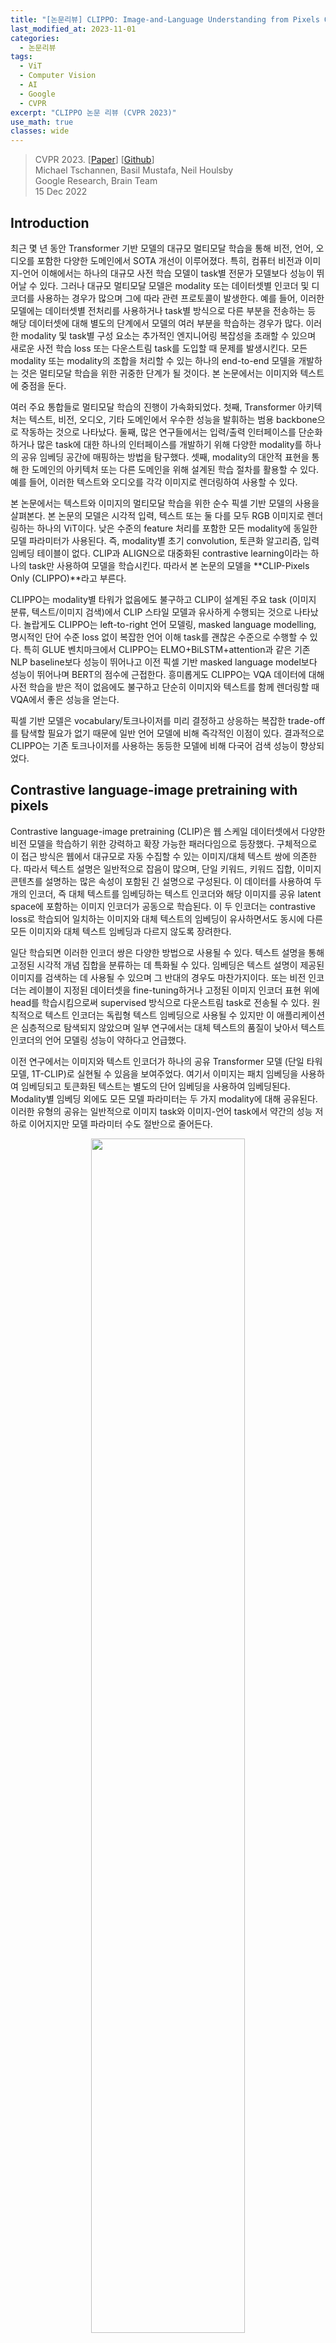 ```yaml
---
title: "[논문리뷰] CLIPPO: Image-and-Language Understanding from Pixels Only"
last_modified_at: 2023-11-01
categories:
  - 논문리뷰
tags:
  - ViT
  - Computer Vision
  - AI
  - Google
  - CVPR
excerpt: "CLIPPO 논문 리뷰 (CVPR 2023)"
use_math: true
classes: wide
---
```


> CVPR 2023. [[Paper](https://arxiv.org/abs/2212.08045)] [[Github](https://github.com/google-research/big_vision)]  
> Michael Tschannen, Basil Mustafa, Neil Houlsby  
> Google Research, Brain Team  
> 15 Dec 2022  

## Introduction
최근 몇 년 동안 Transformer 기반 모델의 대규모 멀티모달 학습을 통해 비전, 언어, 오디오를 포함한 다양한 도메인에서 SOTA 개선이 이루어졌다. 특히, 컴퓨터 비전과 이미지-언어 이해에서는 하나의 대규모 사전 학습 모델이 task별 전문가 모델보다 성능이 뛰어날 수 있다. 그러나 대규모 멀티모달 모델은 modality 또는 데이터셋별 인코더 및 디코더를 사용하는 경우가 많으며 그에 따라 관련 프로토콜이 발생한다. 예를 들어, 이러한 모델에는 데이터셋별 전처리를 사용하거나 task별 방식으로 다른 부분을 전송하는 등 해당 데이터셋에 대해 별도의 단계에서 모델의 여러 부분을 학습하는 경우가 많다. 이러한 modality 및 task별 구성 요소는 추가적인 엔지니어링 복잡성을 초래할 수 있으며 새로운 사전 학습 loss 또는 다운스트림 task를 도입할 때 문제를 발생시킨다. 모든 modality 또는 modality의 조합을 처리할 수 있는 하나의 end-to-end 모델을 개발하는 것은 멀티모달 학습을 위한 귀중한 단계가 될 것이다. 본 논문에서는 이미지와 텍스트에 중점을 둔다.

여러 주요 통합들로 멀티모달 학습의 진행이 가속화되었다. 첫째, Transformer 아키텍처는 텍스트, 비전, 오디오, 기타 도메인에서 우수한 성능을 발휘하는 범용 backbone으로 작동하는 것으로 나타났다. 둘째, 많은 연구들에서는 입력/출력 인터페이스를 단순화하거나 많은 task에 대한 하나의 인터페이스를 개발하기 위해 다양한 modality를 하나의 공유 임베딩 공간에 매핑하는 방법을 탐구했다. 셋째, modality의 대안적 표현을 통해 한 도메인의 아키텍처 또는 다른 도메인을 위해 설계된 학습 절차를 활용할 수 있다. 예를 들어, 이러한 텍스트와 오디오를 각각 이미지로 렌더링하여 사용할 수 있다. 

본 논문에서는 텍스트와 이미지의 멀티모달 학습을 위한 순수 픽셀 기반 모델의 사용을 살펴본다. 본 논문의 모델은 시각적 입력, 텍스트 또는 둘 다를 모두 RGB 이미지로 렌더링하는 하나의 ViT이다. 낮은 수준의 feature 처리를 포함한 모든 modality에 동일한 모델 파라미터가 사용된다. 즉, modality별 초기 convolution, 토큰화 알고리즘, 입력 임베딩 테이블이 없다. CLIP과 ALIGN으로 대중화된 contrastive learning이라는 하나의 task만 사용하여 모델을 학습시킨다. 따라서 본 논문의 모델을 **CLIP-Pixels Only (CLIPPO)**라고 부른다.

CLIPPO는 modality별 타워가 없음에도 불구하고 CLIP이 설계된 주요 task (이미지 분류, 텍스트/이미지 검색)에서 CLIP 스타일 모델과 유사하게 수행되는 것으로 나타났다. 놀랍게도 CLIPPO는 left-to-right 언어 모델링, masked language modelling, 명시적인 단어 수준 loss 없이 복잡한 언어 이해 task를 괜찮은 수준으로 수행할 수 있다. 특히 GLUE 벤치마크에서 CLIPPO는 ELMO+BiLSTM+attention과 같은 기존 NLP baseline보다 성능이 뛰어나고 이전 픽셀 기반 masked language model보다 성능이 뛰어나며 BERT의 점수에 근접한다. 흥미롭게도 CLIPPO는 VQA 데이터에 대해 사전 학습을 받은 적이 없음에도 불구하고 단순히 이미지와 텍스트를 함께 렌더링할 때 VQA에서 좋은 성능을 얻는다.

픽셀 기반 모델은 vocabulary/토크나이저를 미리 결정하고 상응하는 복잡한 trade-off를 탐색할 필요가 없기 때문에 일반 언어 모델에 비해 즉각적인 이점이 있다. 결과적으로 CLIPPO는 기존 토크나이저를 사용하는 동등한 모델에 비해 다국어 검색 성능이 향상되었다. 

## Contrastive language-image pretraining with pixels
Contrastive language-image pretraining (CLIP)은 웹 스케일 데이터셋에서 다양한 비전 모델을 학습하기 위한 강력하고 확장 가능한 패러다임으로 등장했다. 구체적으로 이 접근 방식은 웹에서 대규모로 자동 수집할 수 있는 이미지/대체 텍스트 쌍에 의존한다. 따라서 텍스트 설명은 일반적으로 잡음이 많으며, 단일 키워드, 키워드 집합, 이미지 콘텐츠를 설명하는 많은 속성이 포함된 긴 설명으로 구성된다. 이 데이터를 사용하여 두 개의 인코더, 즉 대체 텍스트를 임베딩하는 텍스트 인코더와 해당 이미지를 공유 latent space에 포함하는 이미지 인코더가 공동으로 학습된다. 이 두 인코더는 contrastive loss로 학습되어 일치하는 이미지와 대체 텍스트의 임베딩이 유사하면서도 동시에 다른 모든 이미지와 대체 텍스트 임베딩과 다르지 않도록 장려한다.

일단 학습되면 이러한 인코더 쌍은 다양한 방법으로 사용될 수 있다. 텍스트 설명을 통해 고정된 시각적 개념 집합을 분류하는 데 특화될 수 있다. 임베딩은 텍스트 설명이 제공된 이미지를 검색하는 데 사용될 수 있으며 그 반대의 경우도 마찬가지이다. 또는 비전 인코더는 레이블이 지정된 데이터셋을 fine-tuning하거나 고정된 이미지 인코더 표현 위에 head를 학습시킴으로써 supervised 방식으로 다운스트림 task로 전송될 수 있다. 원칙적으로 텍스트 인코더는 독립형 텍스트 임베딩으로 사용될 수 있지만 이 애플리케이션은 심층적으로 탐색되지 않았으며 일부 연구에서는 대체 텍스트의 품질이 낮아서 텍스트 인코더의 언어 모델링 성능이 약하다고 언급했다. 

이전 연구에서는 이미지와 텍스트 인코더가 하나의 공유 Transformer 모델 (단일 타워 모델, 1T-CLIP)로 실현될 수 있음을 보여주었다. 여기서 이미지는 패치 임베딩을 사용하여 임베딩되고 토큰화된 텍스트는 별도의 단어 임베딩을 사용하여 임베딩된다. Modality별 임베딩 외에도 모든 모델 파라미터는 두 가지 modality에 대해 공유된다. 이러한 유형의 공유는 일반적으로 이미지 task와 이미지-언어 task에서 약간의 성능 저하로 이어지지만 모델 파라미터 수도 절반으로 줄어든다. 

<center><img src='{{"/assets/img/clippo/clippo-fig1.PNG" | relative_url}}' width="70%"></center>
<br>
CLIPPO는 이 아이디어를 한 단계 더 발전시킨다. 텍스트 입력은 빈 이미지에 렌더링되고 이후 초기 패치 삽입을 포함하여 완전히 이미지로 처리된다 (위 그림 참조). 이 하나의 ViT를 대조적으로 학습함으로써 비전의 단일 인터페이스를 통해 이미지와 텍스트를 모두 이해할 수 있고 이미지, 이미지-언어, 언어 이해 task를 해결하는 데 사용할 수 있는 단일 표현을 제공하는 하나의 ViT 모델을 얻는다. 

멀티모달 다양성과 함께 CLIPPO는 텍스트 처리, 즉 적절한 토크나이저와 vocabulary 개발과 관련된 일반적인 장애물을 완화한다. 이는 텍스트 인코더가 수십 개의 언어를 처리해야 하는 대규모 다국어 설정에서 특히 흥미롭다.

이미지/대체 텍스트 쌍에 대해 학습된 CLIPPO는 일반적인 이미지 및 이미지 언어 벤치마크에서 1T-CLIP 성능과 비슷한 성능을 발휘하며 GLUE 벤치마크에서 강력한 baseline 언어 모델과 경쟁적이다. 그러나 문법적인 문장이 아닌 대체 텍스트의 품질이 낮기 때문에 대체 텍스트에서만 언어 이해를 학습하는 것은 근본적으로 제한된다. 따라서 언어 기반 contrastive learning을 통해 사전 학습을 강화한다. 구체적으로, 텍스트 코퍼스에서 샘플링된 연속 문장의 positive 쌍을 사용하며, 렌더링된 텍스트/텍스트 쌍으로 이미지/대체 텍스트 배치를 보완한다. 

## Experiments
- 데이터셋
  - 이미지/대체 텍스트: WebLI
  - 텍스트/텍스트: Colossal Clean Crawled Corpus
- 구현 디테일
  - 기본 아키텍처: ViT-B/16
  - 표현의 차원: 768
  - batch size: 10,240
  - 학습 iteration 수: 25만
    - 일정 비율의 텍스트/텍스트 데이터로 공동 학습된 모델의 경우, 이미지/대체 텍스트 쌍의 수가 텍스트/텍스트 데이터가 없는 모델의 iteration 수와 일치하도록 iteration 수를 조정 (ex. 50%의 데이터가 텍스트/텍스트 쌍인 경우 iteration 수를 25만에서 50만으로 증가시킴)
  - contrastive loss는 전체 배치에 대하여 계산됨
  - optimizer: Adafactor
  - learning rate: $10^{-3}$
  - weight decay: $10^{-4}$
  - 텍스트 렌더링 폰트: GNU Unifont

### 1. Vision and vision-language understanding
#### Image classification and retrieval
다음은 비전 및 비전-언어 결과이다. 

<center><img src='{{"/assets/img/clippo/clippo-table1.PNG" | relative_url}}' width="85%"></center>
<br>
사용된 평가 지표는 다음과 같다.

- I1k 10s: ImageNet-1k 10-shot linear transfer 정확도
- I1k 0s: ImageNet-1k zero-shot transfer 정확도
- C I$\rightarrow$T: MS-COCO image-to-text 검색 recall@1
- C T$\rightarrow$I: MS-COCO text-to-image 검색 recall@1
- F I$\rightarrow$T: Flickr30k image-to-text 검색 recall@1
- F T$\rightarrow$I: Flickr30k text-to-image 검색 recall@1

#### VQA
다음은 VQAv2 test-dev에 대한 결과이다. 

<center><img src='{{"/assets/img/clippo/clippo-fig2.PNG" | relative_url}}' width="65%"></center>

### 2. Multilingual vision-language understanding
다음은 Crossmodal3600에서 다국어 이미지/텍스트 검색에 대하여 WebLI에서 학습된 CLIPPO (검은 점선)와 다국어 대체 텍스트를 여러 SentencePiece 토크나이저가 있는 1T-CLIP과 비교한 결과이다. 

<center><img src='{{"/assets/img/clippo/clippo-fig4.PNG" | relative_url}}' width="80%"></center>

#### Tokenization efficiency
다음은 주어진 방법으로 생성된 시퀀스 길이 측면에서 토큰화 효율성을 분석한 결과이다. 

<center><img src='{{"/assets/img/clippo/clippo-fig3.PNG" | relative_url}}' width="35%"></center>
<br>
CLIPPO는 대체 토크나이저를 사용하는 1T-CLIP에 비해 대부분의 언어에 대해 더 작은 시퀀스를 생성한다. 

### 3. Language understanding
다음은 GLUE 벤치마크 (dev set)에서의 결과이다. QQP와 MRPC

<center><img src='{{"/assets/img/clippo/clippo-table2.PNG" | relative_url}}' width="100%"></center>

### 4. Ablations and analysis
#### Impact of weight sharing across modalities
다음은 이미지와 렌더링된 텍스트 입력에 대하여 별도의 임베딩 및/또는 head를 사용한 다양한 모델을 학습한 후 비교한 표이다. 

<center><img src='{{"/assets/img/clippo/clippo-table9.PNG" | relative_url}}' width="100%"></center>

#### Impact of the text location
다음은 VQAv2 test-dev에서 텍스트 위치에 대한 영향을 비교한 표이다. 

<center><img src='{{"/assets/img/clippo/clippo-table10.PNG" | relative_url}}' width="47%"></center>

#### Typographic attacks
다음은 [실제 typographic attack 데이터셋](https://arxiv.org/abs/2206.07835)에서 모델을 테스트한 결과이다. 데이터셋은 20개 객체로 생성되었다. 각 객체에는 공격이 전혀 없는 객체의 그림과 객체 위에 포스트잇이 붙어 있는 버전이 19개 있다. 포스트잇에는 객체와 관련이 없는 잘못된 레이블이 적혀 있다. 공격에 취약한 모델은 객체를 이러한 혼란스러운 레이블 중 하나로 분류한다. 

<center><img src='{{"/assets/img/clippo/clippo-table11a.PNG" | relative_url}}' width="30%"></center>
<br>
다음은 ImageNet에서 각 이미지에 대해 Unifont 렌더러를 사용하여 무작위로 선택된 잘못된 레이블을 삽입한 후 zero-shot 분류 정확도를 평가한 결과이다. 이 레이블을 읽는 모델은 ImageNet 정확도가 크게 떨어지므로 공격에 더 취약해진다.

<center><img src='{{"/assets/img/clippo/clippo-table11b.PNG" | relative_url}}' width="55%"></center>

#### Modality gap
다음은 25% C4 데이터로 선택적으로 학습된 CLIP*과 CLIPPO에 대한 modality 격차를 시각화한 것이다. 

<center><img src='{{"/assets/img/clippo/clippo-fig5.PNG" | relative_url}}' width="75%"></center>

#### Text/text co-training objectives
다음은 텍스트 쌍 기반 공동 학습에 대한 ablation 결과이다. 

- WMT19: 병렬 번역 문장에 대하여 학습
- WMT19 BT: 병렬 역번역 문장에 대하여 학습되면
- C4 NSP: C4에서 샘플링된 문장에 대한 다음 문장 예측

<center><img src='{{"/assets/img/clippo/clippo-table3.PNG" | relative_url}}' width="43%"></center>

## Limitations
1. **공동 학습**: GLUE에서 PIXEL, BERT와 경쟁할 수 있는 언어 이해 성능을 달성하기 위해서는 텍스트 쌍을 이용한 공동 학습이 필요하다. 배치에 25%의 C4 데이터를 추가하면 고려된 모든 task에서 좋은 균형을 이루는 것처럼 보이지만 zero-shot 이미지 분류와 이미지/텍스트 검색에서는 무시할 수 없을 정도로 성능이 감소한다. 이 하락은 C4의 비율이 증가함에 따라 더욱 심각해진다. 
2. **다양한 렌더링 텍스트**: CLIPPO는 현재 깔끔하게 렌더링된 텍스트를 입력으로 사용하며 추가 조정 없이 문서 또는 웹 페이지의 텍스트를 처리하는 능력이 제한된다. 문서 및 웹 사이트의 배포를 모방하는 noisy한 렌더링 텍스트로 CLIPPO를 학습하면 이미지/대체 텍스트 쌍의 상관 관계가 낮아지고 학습 신호가 약해지기 때문에 고려된 task 전체에서 성능이 저하될 가능성이 높다. 
3. **생성형 모델링**: CLIP, BERT, PIXEL 및 기타 여러 모델과 마찬가지로 CLIPPO는 인코더만 있는 디자인을 사용하므로 텍스트 출력을 생성하는 능력이 부족하다. 인코더만 있는 모델에 생성 능력을 장착하는 일반적인 접근 방식은 사전 학습된 언어 모델과 결합하는 것이다. 이 접근 방식은 자연스럽게 CLIPPO과 PIXEL에도 적용되지만 특정 시나리오 (ex. 다국어)에서는 시각적 텍스트의 장점이 무산된다. 
4. **다국어 학습**: 검색 성능을 세밀하게 조정하고 균형을 맞추려면 데이터 균형 조정이나 다국어 텍스트 데이터와의 공동 학습 등의 추가 단계가 필요하다. 또한 PIXEL과 유사하게 CLIPPO는 시각적 표현과 관련하여 특정 임시 디자인 선택에 의존한다. 이 접근 방식은 평균적으로 괜찮은 성능을 제공하지만 어떤 종류의 원치 않는 영향이 발생하고 이를 어떻게 완화할 수 있는지는 확실하지 않다.